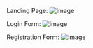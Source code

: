 Landing Page:
![image](https://github.com/user-attachments/assets/6ba7e7ac-b932-4ece-8749-be1fb7fed5e7)

Login Form:
![image](https://github.com/user-attachments/assets/da153d08-7981-4257-917b-23adef230951)

Registration Form:
![image](https://github.com/user-attachments/assets/ad6098eb-68d2-43aa-ad9c-2c061440b51a)
